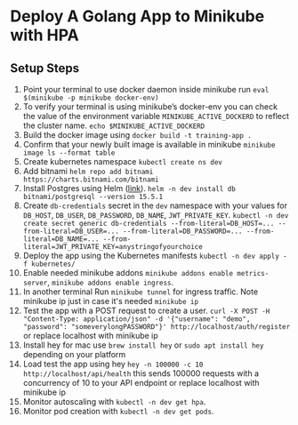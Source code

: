 # Deploy A Golang App to Minikube with HPA

## Setup Steps

1. Point your terminal to use docker daemon inside minikube run `eval $(minikube -p minikube docker-env)`
2. To verify your terminal is using minikube’s docker-env you can check the value of the environment variable `MINIKUBE_ACTIVE_DOCKERD` to reflect the cluster name. 
    `echo $MINIKUBE_ACTIVE_DOCKERD`
3. Build the docker image using `docker build -t training-app . `
4. Confirm that your newly built image is available in minikube `minikube image ls --format table`
5. Create kubernetes namespace `kubectl create ns dev`
6. Add bitnami `helm repo add bitnami https://charts.bitnami.com/bitnami`
5. Install Postgres using Helm ([link](https://artifacthub.io/packages/helm/bitnami/postgresql)). `helm -n dev install db bitnami/postgresql --version 15.5.1`
6. Create `db-credentials` secret in the `dev` namespace with your values for `DB_HOST`, `DB_USER`, `DB_PASSWORD`, `DB_NAME`, `JWT_PRIVATE_KEY`.
    `kubectl -n dev create secret generic db-credentials --from-literal=DB_HOST=... --from-literal=DB_USER=... --from-literal=DB_PASSWORD=... --from-literal=DB_NAME=... --from-literal=JWT_PRIVATE_KEY=anystringofyourchoice`
8. Deploy the app using the Kubernetes manifests `kubectl -n dev apply -f kubernetes/`
9. Enable needed minikube addons `minikube addons enable metrics-server`, `minikube addons enable ingress`. 
10. In another terminal Run `minikube tunnel` for ingress traffic. Note minikube ip just in case it's needed `minikube ip`
11. Test the app with a POST request to create a user.
    `curl -X POST -H "Content-Type: application/json" -d '{"username": "demo", "password": "someverylongPASSWORD"}' http://localhost/auth/register`  or replace localhost with minikube ip
12. Install hey for mac use `brew install hey` or `sudo apt install hey` depending on your platform
13. Load test the app using hey `hey -n 100000 -c 10 http://localhost/api/health` this sends 100000 requests with a concurrency of 10 to your API endpoint or replace localhost with minikube ip
13. Monitor autoscaling with `kubectl -n dev get hpa`.
14. Monitor pod creation with `kubectl -n dev get pods`.
